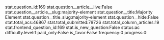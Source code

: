 stat.question_id:169
stat.question__article__live:False
stat.question__article__slug:majority-element
stat.question__title:Majority Element
stat.question__title_slug:majority-element
stat.question__hide:False
stat.total_acs:46867
stat.total_submitted:78726
stat.total_column_articles:19
stat.frontend_question_id:169
stat.is_new_question:False
status:ac
difficulty.level:1
paid_only:False
is_favor:False
frequency:0
progress:0
